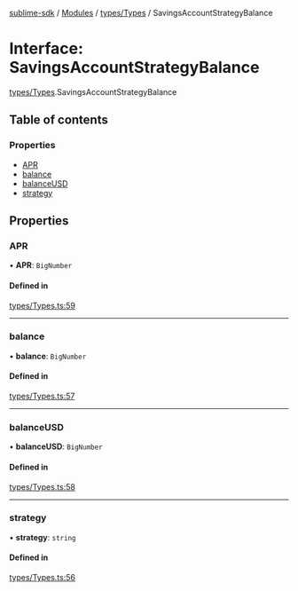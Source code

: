 [sublime-sdk](../README.md) / [Modules](../modules.md) / [types/Types](../modules/types_Types.md) / SavingsAccountStrategyBalance

# Interface: SavingsAccountStrategyBalance

[types/Types](../modules/types_Types.md).SavingsAccountStrategyBalance

## Table of contents

### Properties

- [APR](types_Types.SavingsAccountStrategyBalance.md#apr)
- [balance](types_Types.SavingsAccountStrategyBalance.md#balance)
- [balanceUSD](types_Types.SavingsAccountStrategyBalance.md#balanceusd)
- [strategy](types_Types.SavingsAccountStrategyBalance.md#strategy)

## Properties

### APR

• **APR**: `BigNumber`

#### Defined in

[types/Types.ts:59](https://github.com/sublime-finance/sublime-sdk/blob/e9ce839/src/types/Types.ts#L59)

___

### balance

• **balance**: `BigNumber`

#### Defined in

[types/Types.ts:57](https://github.com/sublime-finance/sublime-sdk/blob/e9ce839/src/types/Types.ts#L57)

___

### balanceUSD

• **balanceUSD**: `BigNumber`

#### Defined in

[types/Types.ts:58](https://github.com/sublime-finance/sublime-sdk/blob/e9ce839/src/types/Types.ts#L58)

___

### strategy

• **strategy**: `string`

#### Defined in

[types/Types.ts:56](https://github.com/sublime-finance/sublime-sdk/blob/e9ce839/src/types/Types.ts#L56)
